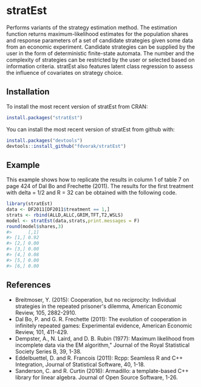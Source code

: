 
<!-- README.md is generated from README.Rmd. Please edit that file -->
stratEst
========

Performs variants of the strategy estimation method. The estimation function returns maximum-likelihood estimates for the population shares and response parameters of a set of candidate strategies given some data from an economic experiment. Candidate strategies can be supplied by the user in the form of deterministic finite-state automata. The number and the complexity of strategies can be restricted by the user or selected based on information criteria. stratEst also features latent class regression to assess the influence of covariates on strategy choice.

Installation
------------

To install the most recent version of stratEst from CRAN:

``` r
install.packages("stratEst")
```

You can install the most recent version of stratEst from github with:

``` r
install.packages("devtools")
devtools::install_github("fdvorak/stratEst")
```

Example
-------

This example shows how to replicate the results in column 1 of table 7 on page 424 of Dal Bo and Frechette (2011). The results for the first treatment with delta = 1/2 and R = 32 can be obtained with the following code.

``` r
library(stratEst)
data <- DF2011[DF2011$treatment == 1,]
strats <- rbind(ALLD,ALLC,GRIM,TFT,T2,WSLS)
model <- stratEst(data,strats,print.messages = F)
round(model$shares,3)
#>      [,1]
#> [1,] 0.92
#> [2,] 0.00
#> [3,] 0.00
#> [4,] 0.08
#> [5,] 0.00
#> [6,] 0.00
```

References
----------

-   Breitmoser, Y. (2015): Cooperation, but no reciprocity: Individual strategies in the repeated prisoner's dilemma, American Economic Review, 105, 2882-2910.
-   Dal Bo, P. and G. R. Frechette (2011): The evolution of cooperation in infinitely repeated games: Experimental evidence, American Economic Review, 101, 411-429.
-   Dempster, A., N. Laird, and D. B. Rubin (1977): Maximum likelihood from incomplete data via the EM algorithm," Journal of the Royal Statistical Society Series B, 39, 1-38.
-   Eddelbuettel, D. and R. Francois (2011): Rcpp: Seamless R and C++ Integration, Journal of Statistical Software, 40, 1-18.
-   Sanderson, C. and R. Curtin (2016): Armadillo: a template-based C++ library for linear algebra. Journal of Open Source Software, 1-26.
